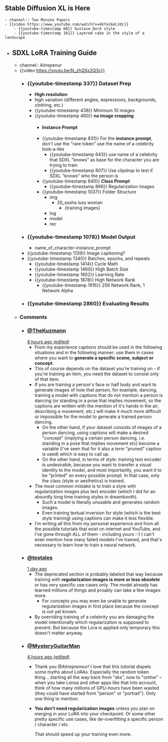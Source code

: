 ## Stable Diffusion XL is Here
	- channel:: Two Minute Papers
	- {{video https://www.youtube.com/watch?v=kkYaikeLJdc}}
		- {{youtube-timestamp 68}} Gustave Doré style
		- {{youtube-timestamp 161}} Layered cake in the style of a landscape
- ## SDXL LoRA Training Guide
	- channel:: Aitrepenur
	- {{video https://youtu.be/N_zhQSx2Q3c}}
		- ### {{youtube-timestamp 337}} Dataset Prep
			- **High resolution**
			- high variation (different angles, expressions, backgrounds, clothing, etc.)
			- {{youtube-timestamp 438}} Minimum 10 images
			- {{youtube-timestamp 460}} **no image cropping**
				- #### Instance Prompt
				- {{youtube-timestamp 831}} For the **instance prompt**, don't use the "rare token" use the name of a celebrity look-a-like
					- {{youtube-timestamp 643}} use name of a celebrity that SDXL "knows" as base for the character you are trying to train
					- {{youtube-timestamp 807}} Use clipdrop to test if SDXL "knows" who the person is
				- {{youtube-timestamp 840}} **Class Prompt**
					- {{youtube-timestamp 866}} Regularization images
				- {{youtube-timestamp 1037}} Folder Structure
					- img
						- 20_sasha luss woman
							- {training images}
					- log
					- model
					- rec
		- ### {{youtube-timestamp 1078}} Model Output
			- name_of_character-instance_prompt
		- {{youtube-timestamp 1139}} Image captioning?
		- {{youtube-timestamp 1340}} Batches, epochs, and repeats
			- {{youtube-timestamp 1414}} Cycle Math
			- {{youtube-timestamp 1460}} High Batch Size
			- {{youtube-timestamp 1602}} Learning Rate
			- {{youtube-timestamp 1878}} High Network Rank
				- {{youtube-timestamp 1916}} 256 Network Rank, 1 Network Alpha
		- ### {{youtube-timestamp 2860}} Evaluating Results
	- ### Comments
		- ### [@TheKuzmann](https://www.youtube.com/channel/UCeRtMCv_IAM_uXE21S4kgng)
		  [8 hours ago (edited)](https://www.youtube.com/watch?v=N_zhQSx2Q3c&lc=UgxtXAVcS1cv_Qzr93x4AaABAg)
			- From my experience captions should be used in the following situations and in the following manner: use them in cases where you want to **generate a specific scene, subject or concept**.
			- This of course depends on the dataset you're training on - if you're training an item, you need the dataset to consist only of that item.
			- If you are training a person's face or half body and want to generate images of how that person, for example, dancing, training a model with captions that do not mention a person is dancing (or standing in a pose that implies movement, so the captions are written with the mention of it's hands in the air, describing a movement, etc.) will make it much more difficult or impossible for the model to generate a trained person dancing.
				- On the other hand, if your dataset consists of images of a person dancing, using captions will make a desired "concept" (implying a certain person dancing, i.e. standing in a pose that implies movement etc) become a variable (I've seen that for it also a term "pruned" caption is used) which is easy to call up.
				- On the other hand, in terms of style: training text encoder is undesirable, because you want to transfer a visual identity to the model, and most importantly, you want it to be "printed" on every possible prompt. In that case, only the class (style or aesthetics) is trained.
			- The most common mistake is to train a style with regularization images plus text encoder (which I did for an absurdly long time training styles in dreambooth).
				- Such a model is literally unusable and generates random images.
				- Even training textual inversion for style (which is the best style training) using captions can make it less flexible.
			- I'm writing all this from my personal experience and from all the possible tutorials that exist on internet and YouTube, and I've gone through ALL of them - including yours :-) I can't even mention how many failed models I've trained, and that's necessary to learn how to train a neural network.
		- ### [@testales](https://www.youtube.com/channel/UCVjq3P02dsQdVAEziZrIFVA)
		  [1 day ago](https://www.youtube.com/watch?v=N_zhQSx2Q3c&lc=Ugy6Zjw7qocj22DH5rF4AaABAg)
			- The deprecated section is probably labeled that way because training with **regularization images is more or less obsolete** or has very specific use cases only. The model already has learned millions of things and proably can take a few images more.
				- For concepts you may even be unable to generate regularization images in first place because the concept is not yet known.
			- By overriding training of a celebrity you are damaging the model intentionally which regularization is supposed to prevent. But because the Lora is applied only temporary this doesn't matter anyway.
		- ### [@MysteryGuitarMan](https://www.youtube.com/channel/UCyoM9uxRbTtYoORWJPYWYyg)
		  [4 hours ago (edited)](https://www.youtube.com/watch?v=N_zhQSx2Q3c&lc=UgxBUaYkJHs_X_dcSjF4AaABAg)
			- Thank you @Aitrepreneur! I love that this tutorial dispels some myths about LoRAs. Especially the random token thing... starting all the way back from "sks", now to "omhw" – when you take Lensa and other apps like that into account, think of how many millions of GPU-hours have been wasted (they could have started from "person" or "portrait"). Only one thing to mention:
			- **You don't need regularization images** unless you plan on merging in your LoRA into your checkpoint. Or some other pretty specific use cases, like de-overfitting a specific person / character / etc.
			  
			  That should speed up your training even more.